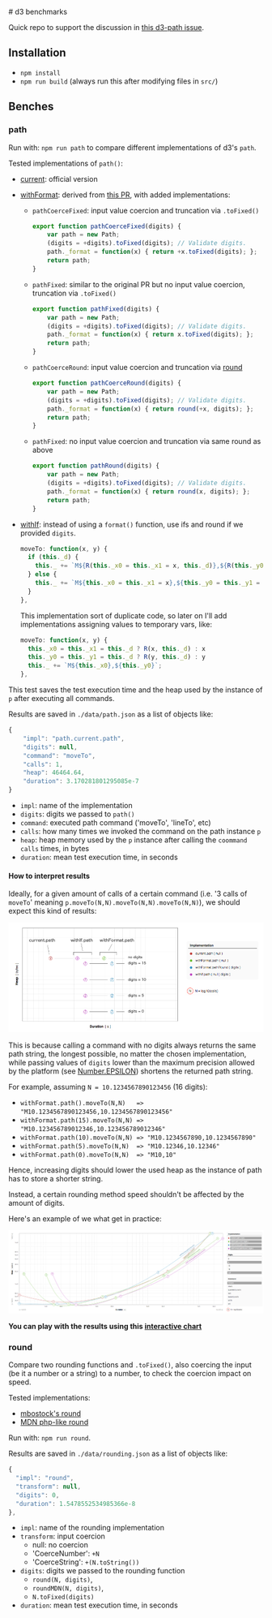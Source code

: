 # d3 benchmarks

Quick repo to support the discussion in [this d3-path issue](https://github.com/d3/d3-path/issues/10).

## Installation

- `npm install`
- `npm run build` (always run this after modifying files in `src/`)

## Benches

### path

Run with: `npm run path` to compare different implementations of d3's `path`.

Tested implementations of `path()`:

- [current](https://github.com/d3/d3-path/blob/master/src/path.js): official version
- [withFormat](https://github.com/mindrones/d3-benchmarks/blob/master/src/path/withFormat.js): derived from [this PR](https://github.com/d3/d3-path/blob/fixed/src/path.js), with added implementations:

  - `pathCoerceFixed`: input value coercion and truncation via `.toFixed()`

    ```js
    export function pathCoerceFixed(digits) {
        var path = new Path;
        (digits = +digits).toFixed(digits); // Validate digits.
        path._format = function(x) { return +x.toFixed(digits); };
        return path;
    }
    ```

  - `pathFixed`: similar to the original PR but no input value coercion, truncation via `.toFixed()`

    ```js
    export function pathFixed(digits) {
        var path = new Path;
        (digits = +digits).toFixed(digits); // Validate digits.
        path._format = function(x) { return x.toFixed(digits); };
        return path;
    }
    ```

  - `pathCoerceRound`: input value coercion and truncation via [round](https://github.com/d3/d3-format/issues/32)

    ```js
    export function pathCoerceRound(digits) {
        var path = new Path;
        (digits = +digits).toFixed(digits); // Validate digits.
        path._format = function(x) { return round(+x, digits); };
        return path;
    }
    ```

  - `pathFixed`: no input value coercion and truncation via same round as above

    ```js
    export function pathRound(digits) {
        var path = new Path;
        (digits = +digits).toFixed(digits); // Validate digits.
        path._format = function(x) { return round(x, digits); };
        return path;
    }
    ```

- [withIf](https://github.com/mindrones/d3-benchmarks/blob/master/src/path/withIf.js): instead of using a `format()` function, use ifs and round if we provided `digits`.
  ```js
  moveTo: function(x, y) {
    if (this._d) {
      this._ += `M${R(this._x0 = this._x1 = x, this._d)},${R(this._y0 = this._y1 = y, this._d)}`;
    } else {
      this._ += `M${this._x0 = this._x1 = x},${this._y0 = this._y1 = y}`;
    }
  },
  ```
  This implementation sort of duplicate code, so later on I'll add implementations assigning values to temporary vars, like:
  ```js
  moveTo: function(x, y) {
    this._x0 = this._x1 = this._d ? R(x, this._d) : x
    this._y0 = this._y1 = this._d ? R(y, this._d) : y
    this._ += `M${this._x0},${this._y0}`;
  },
  ```

This test saves the test execution time and the heap used by the instance of `p` after executing all commands.

Results are saved in `./data/path.json` as a list of objects like:

```js
{
    "impl": "path.current.path",
    "digits": null,
    "command": "moveTo",
    "calls": 1,
    "heap": 46464.64,
    "duration": 3.170281801295085e-7
}
```

- `impl`: name of the implementation
- `digits`: digits we passed to `path()`
- `command`: executed path command ('moveTo', 'lineTo', etc)
- `calls`: how many times we invoked the command on the path instance `p`
- `heap`: heap memory used by the `p` instance after calling the `coommand` `calls` times, in bytes
- `duration`: mean test execution time, in seconds

#### How to interpret results

Ideally, for a given amount of calls of a certain command (i.e. '3 calls of `moveTo`' meaning `p.moveTo(N,N).moveTo(N,N).moveTo(N,N)`), we should expect this kind of results:

![Ideal results](./doc/images/path_bench_ideal_result.png)

This is because calling a command with no digits always returns the same path string, the longest possible, no matter the chosen implementation, while passing values of `digits` lower than the maximum precision allowed by the platform (see [Number.EPSILON](https://developer.mozilla.org/en-US/docs/Web/JavaScript/Reference/Global_Objects/Number/EPSILON)) shortens the returned path string.

For example, assuming `N = 10.1234567890123456` (16 digits):

- `withFormat.path().moveTo(N,N)   => "M10.1234567890123456,10.1234567890123456"`
- `withFormat.path(15).moveTo(N,N) => "M10.123456789012346,10.123456789012346"`
- `withFormat.path(10).moveTo(N,N) => "M10.1234567890,10.1234567890"`
- `withFormat.path(5).moveTo(N,N)  => "M10.12346,10.12346"`
- `withFormat.path(0).moveTo(N,N)  => "M10,10"`

Hence, increasing digits should lower the used heap as the instance of path has to store a shorter string.

Instead, a certain rounding method speed shouldn't be affected by the amount of digits.

Here's an example of we what get in practice:

![Example](./doc/images/path_bench_example.png)

**You can play with the results using this [interactive chart](https://mindrones.github.io/d3-benchmarks/)**

### round

Compare two rounding functions and `.toFixed()`, also coercing the input (be it a number or a string) to a number, to check the coercion impact on speed.

Tested implementations:

  - [mbostock's round](https://github.com/d3/d3-format/issues/32)
  - [MDN php-like round](https://developer.mozilla.org/en-US/docs/Web/JavaScript/Reference/Global_Objects/Math/round#PHP-Like_rounding_Method)

Run with: `npm run round`.

Results are saved in `./data/rounding.json` as a list of objects like:

```js
{
  "impl": "round",
  "transform": null,
  "digits": 0,
  "duration": 1.5478552534985366e-8
},
```

- `impl`: name of the rounding implementation
- `transform`: input coercion
  - null: no coercion
  - 'CoerceNumber': `+N`
  - 'CoerceString': `+(N.toString())`
- `digits`: digits we passed to the rounding function
  - `round(N, digits)`,
  - `roundMDN(N, digits)`,
  - `N.toFixed(digits)`
- `duration`: mean test execution time, in seconds
